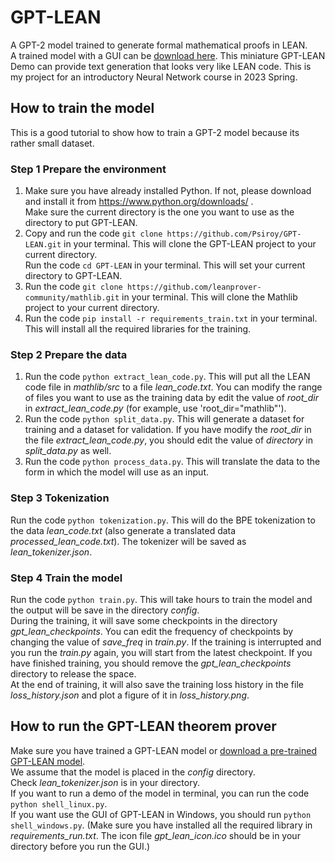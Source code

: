 # GPT-LEAN
A GPT-2 model trained to generate formal mathematical proofs in LEAN.  
A trained model with a GUI can be [download here](https://www.dropbox.com/scl/fo/tpo0hv5p2rsiiudjjgr2o/h?dl=0&rlkey=uk7jxx5hlz2csxhger0imtdgg). This miniature GPT-LEAN Demo can provide text generation that looks very like LEAN code. This is my project for an introductory Neural Network course in 2023 Spring.

## How to train the model
This is a good tutorial to show how to train a GPT-2 model because its rather small dataset.

### Step 1 Prepare the environment
1. Make sure you have already installed Python. If not, please download and install it from https://www.python.org/downloads/ .  
Make sure the current directory is the one you want to use as the directory to put GPT-LEAN.
2. Copy and run the code `git clone https://github.com/Psiroy/GPT-LEAN.git` in your terminal. This will clone the GPT-LEAN project to your current directory.  
Run the code `cd GPT-LEAN` in your terminal. This will set your current directory to GPT-LEAN.
3. Run the code `git clone https://github.com/leanprover-community/mathlib.git` in your terminal. This will clone the Mathlib project to your current directory.
4. Run the code `pip install -r requirements_train.txt` in your terminal. This will install all the required libraries for the training.

### Step 2 Prepare the data
1. Run the code `python extract_lean_code.py`. This will put all the LEAN code file in *mathlib/src* to a file *lean_code.txt*. You can modify the range of files you want to use as the training data by edit the value of *root_dir* in *extract_lean_code.py* (for example, use 'root_dir="mathlib"').
2. Run the code `python split_data.py`. This will generate a dataset for training and a dataset for validation. If you have modify the *root_dir* in the file *extract_lean_code.py*, you should edit the value of *directory* in *split_data.py* as well.
3. Run the code `python process_data.py`. This will translate the data to the form in which the model will use as an input.

### Step 3 Tokenization
Run the code `python tokenization.py`. This will do the BPE tokenization to the data *lean_code.txt* (also generate a translated data *processed_lean_code.txt*). The tokenizer will be saved as *lean_tokenizer.json*.

### Step 4 Train the model
Run the code `python train.py`. This will take hours to train the model and the output will be save in the directory *config*.  
During the training, it will save some checkpoints in the directory *gpt_lean_checkpoints*. You can edit the frequency of checkpoints by changing the value of *save_freq* in *train.py*. If the training is interrupted and you run the *train.py* again, you will start from the latest checkpoint. If you have finished training, you should remove the *gpt_lean_checkpoints* directory to release the space.   
At the end of training, it will also save the training loss history in the file *loss_history.json* and plot a figure of it in *loss_history.png*.

## How to run the GPT-LEAN theorem prover
Make sure you have trained a GPT-LEAN model or [download a pre-trained GPT-LEAN model](https://www.dropbox.com/scl/fo/tpo0hv5p2rsiiudjjgr2o/h?dl=0&rlkey=uk7jxx5hlz2csxhger0imtdgg).  
We assume that the model is placed in the *config* directory.  
Check *lean_tokenizer.json* is in your directory.  
If you want to run a demo of the model in terminal, you can run the code `python shell_linux.py`.  
If you want use the GUI of GPT-LEAN in Windows, you should run `python shell_windows.py`. (Make sure you have installed all the required library in *requirements_run.txt*. The icon file *gpt_lean_icon.ico* should be in your directory before you run the GUI.)
